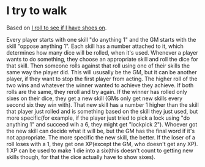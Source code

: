 # I try to walk

Based on [I roll to see if I have shoes on](http://story-games.com/forums/discussion/11348/microdungeons-i-roll-to-see-if-i-have-shoes-on).

Every player starts with one skill "do anything 1" and the GM starts with the skill "oppose anything 1". Each skill has a number attached to it, which determines how many dice will be rolled, when it's used. Whenever a player wants to do something, they choose an appropriate skill and roll the dice for that skill. Then someone rolls against that roll using one of their skills the same way the player did. This will ususally be the GM, but it can be another player, if they want to stop the first player from acting. The higher roll of the two wins and whatever the winner wanted to achieve they achieve. If both rolls are the same, they reroll and try again. If the winner has rolled only sixes on their dice, they get a new skill (GMs only get new skills every second six they win with). That new skill has a number 1 higher than the skill that player just rolled and is something based on the skill they just used, but more specific(for example, if the player just  tried to pick a lock using "do anything 1" and succeed wih a 6, they might get "lockpick 2"). Whoever got the new skill can decide what it will be, but the GM has the final word if it's not appropriate. The more specific the new skill, the better. If the loser of a roll loses with a 1, they get one XP(except the GM, who doesn't get any XP). 1 XP can be used to make 1 die into a six(this doesn't count to getting new skills though, for that the dice actually have to show sixes). 
